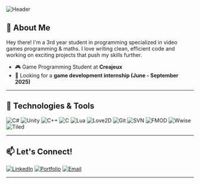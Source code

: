 ![Header](https://capsule-render.vercel.app/api?type=waving&height=200&color=gradient&text=Leonnel%20Hammel%20|%20Game%20Developer&fontSize=45&fontAlignY=36)

## 👋 About Me

Hey there! I'm a 3rd year student in programming specialized in video games programming & maths. I love writing clean, efficient code and working on exciting projects that push my skills further.

- 🎮 Game Programming Student at **Creajeux**
- 🚀 Looking for a **game development internship (June - September 2025)**

---

## 🔧 Technologies & Tools

![C#](https://img.shields.io/badge/-C%23-239120?style=for-the-badge&logo=csharp&logoColor=white)
![Unity](https://img.shields.io/badge/-Unity-100000?style=for-the-badge&logo=unity&logoColor=white)
![C++](https://img.shields.io/badge/-C++-00599C?style=for-the-badge&logo=cplusplus&logoColor=white)
![C](https://img.shields.io/badge/-C-A8B9CC?style=for-the-badge&logo=c&logoColor=white)
![Lua](https://img.shields.io/badge/-Lua-2C2D72?style=for-the-badge&logo=lua&logoColor=white)
![Love2D](https://img.shields.io/badge/-Love2D-FF69B4?style=for-the-badge&logo=love&logoColor=white)
![Git](https://img.shields.io/badge/-Git-F05032?style=for-the-badge&logo=git&logoColor=white)
![SVN](https://img.shields.io/badge/-SVN-809CC9?style=for-the-badge&logo=subversion&logoColor=white)
![FMOD](https://img.shields.io/badge/-FMOD-000000?style=for-the-badge&logo=fmod&logoColor=white)
![Wwise](https://img.shields.io/badge/-Wwise-002F6C?style=for-the-badge&logo=wwise&logoColor=white)
![Tiled](https://img.shields.io/badge/-Tiled-FFD700?style=for-the-badge&logo=tiled&logoColor=black)

---

## 📫 Let's Connect!

[![LinkedIn](https://img.shields.io/badge/-LinkedIn-0A66C2?style=for-the-badge&logo=linkedin&logoColor=white)](https://www.linkedin.com/in/leohaml/)
[![Portfolio](https://img.shields.io/badge/-Portfolio-ff5722?style=for-the-badge&logo=web&logoColor=white)](https://www.lhammel.com)
[![Email](https://img.shields.io/badge/-Email-D14836?style=for-the-badge&logo=gmail&logoColor=white)](mailto:leonnelhml@gmail.com)

---



